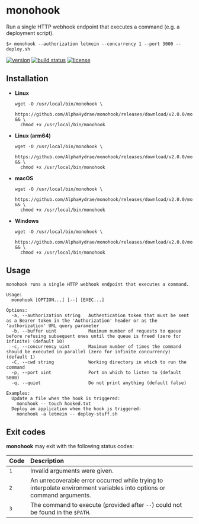 # monohook

Run a single HTTP webhook endpoint that executes a command (e.g. a deployment script).

```
$> monohook --authorization letmein --concurrency 1 --port 3000 -- deploy.sh
```

<!-- START doctoc generated TOC please keep comment here to allow auto update -->
<!-- DON'T EDIT THIS SECTION, INSTEAD RE-RUN doctoc TO UPDATE -->

<!-- END doctoc generated TOC please keep comment here to allow auto update -->

[![version](https://img.shields.io/badge/Version-v2.0.0-blue.svg)](https://github.com/AlphaHydrae/monohook/releases/tag/v2.0.0)
[![build status](https://travis-ci.org/AlphaHydrae/monohook.svg?branch=master)](https://travis-ci.org/AlphaHydrae/monohook)
[![license](https://img.shields.io/badge/License-MIT-blue.svg)](LICENSE.txt)



## Installation

* **Linux**

  ```
  wget -O /usr/local/bin/monohook \
    https://github.com/AlphaHydrae/monohook/releases/download/v2.0.0/monohook_linux_amd64 && \
    chmod +x /usr/local/bin/monohook
  ```
* **Linux (arm64)**

  ```
  wget -O /usr/local/bin/monohook \
    https://github.com/AlphaHydrae/monohook/releases/download/v2.0.0/monohook_linux_arm64 && \
    chmod +x /usr/local/bin/monohook
  ```
* **macOS**

  ```
  wget -O /usr/local/bin/monohook \
    https://github.com/AlphaHydrae/monohook/releases/download/v2.0.0/monohook_darwin_amd64 && \
    chmod +x /usr/local/bin/monohook
  ```
* **Windows**

  ```
  wget -O /usr/local/bin/monohook \
    https://github.com/AlphaHydrae/monohook/releases/download/v2.0.0/monohook_windows_amd64 && \
    chmod +x /usr/local/bin/monohook
  ```



## Usage

```
monohook runs a single HTTP webhook endpoint that executes a command.

Usage:
  monohook [OPTION...] [--] [EXEC...]

Options:
  -a, --authorization string   Authentication token that must be sent as a Bearer token in the 'Authorization' header or as the 'authorization' URL query parameter
  -b, --buffer uint            Maximum number of requests to queue before refusing subsequent ones until the queue is freed (zero for infinite) (default 10)
  -c, --concurrency uint       Maximum number of times the command should be executed in parallel (zero for infinite concurrency) (default 1)
  -C, --cwd string             Working directory in which to run the command
  -p, --port uint              Port on which to listen to (default 5000)
  -q, --quiet                  Do not print anything (default false)

Examples:
  Update a file when the hook is triggered:
    monohook -- touch hooked.txt
  Deploy an application when the hook is triggered:
    monohook -a letmein -- deploy-stuff.sh
```



## Exit codes

**monohook** may exit with the following status codes:

Code | Description
:--- | :---
`1`  | Invalid arguments were given.
`2`  | An unrecoverable error occurred while trying to interpolate environment variables into options or command arguments.
`3`  | The command to execute (provided after `--`) could not be found in the `$PATH`.
